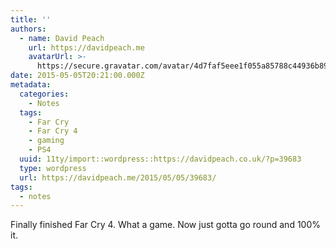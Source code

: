 ```yaml
---
title: ''
authors:
  - name: David Peach
    url: https://davidpeach.me
    avatarUrl: >-
      https://secure.gravatar.com/avatar/4d7faf5eee1f055a85788c44936b8995eaab6dfb004e7854ec747ccb272e91ee?s=96&d=mm&r=g
date: 2015-05-05T20:21:00.000Z
metadata:
  categories:
    - Notes
  tags:
    - Far Cry
    - Far Cry 4
    - gaming
    - PS4
  uuid: 11ty/import::wordpress::https://davidpeach.co.uk/?p=39683
  type: wordpress
  url: https://davidpeach.me/2015/05/05/39683/
tags:
  - notes
---
```

Finally finished Far Cry 4. What a game. Now just gotta go round and 100% it.